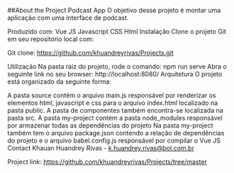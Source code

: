 ##About the Project
Podcast App
O objetivo desse projeto é montar uma aplicação com uma interface de podcast.

Produzido com:
Vue JS
Javascript
CSS
Html
Instalação
Clone o projeto Git em seu repositório local com:

Git clone: https://github.com/khuandreyrivas/Projects.git

Utilização
Na pasta raiz do projeto, rode o comando:
npm run serve
Abra o seguinte link no seu browser:
http://localhost:8080/
Arquitetura
O projeto está organizado da seguinte forma:

A pasta source contém o arquivo main.js responsável por renderizar os elementos html, javascript e css para o arquivo index.html localizado na pasta public.
A pasta de componentes também encontra-se localizada na pasta src.
A pasta my-project contém a pasta node_modules responsável por armazenar todas as dependências do projeto
Na pasta my-project também tem o arquivo package.json contendo a relação de dependências do projeto e o arquivo babel.config.js responsável por compilar o Vue JS
Contact
Khauan Huandrey Rivas - k.huandrey.rivas@bol.com.br

Project link: https://github.com/khuandreyrivas/Projects/tree/master
